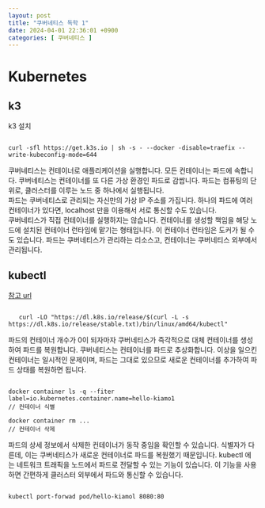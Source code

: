 ```yaml
---
layout: post
title: "쿠버네티스 독학 1"
date: 2024-04-01 22:36:01 +0900
categories: [ 쿠버네티스 ]
---
```


# Kubernetes

## k3

k3 설치

```shell

curl -sfl https://get.k3s.io | sh -s - --docker -disable=traefix --write-kubeconfig-mode=644

```

쿠버네티스는 컨테이너로 애플리케이션을 실행합니다. 모든 컨테이너는 파드에 속합니다.
쿠버네티스는 컨테이너를 또 다른 가상 환경인 파드로 감쌉니다. 파드는 컴퓨팅의 단위로, 클러스터를 이루는 노드 중 하나에서 실행됩니다.
<br>
파드는 쿠버네티스로 관리되는 자신만의 가상 IP 주소를 가집니다. 하나의 파드에 여러 컨테이너가 있다면, localhost 만을 이용해서 서로 통신할 수도 있습니다.
<br>
쿠버네티스가 직접 컨테이너를 실행하지는 않습니다. 컨테이너를 생성할 책임을 해당 노드에 설치된 컨테이너 런타임에 맡기는 형태입니다. 이 컨테이너 런타임은 도커가 될 수도 있습니다. 파드는 쿠버네티스가 관리하는 리소스고, 컨테이너는 쿠버네티스 외부에서 관리됩니다.

## kubectl

[참고 url](https://kubernetes.io/docs/tasks/tools/install-kubectl-linux/)
```shell

   curl -LO "https://dl.k8s.io/release/$(curl -L -s https://dl.k8s.io/release/stable.txt)/bin/linux/amd64/kubectl"

```

파드의 컨테이너 개수가 0이 되자마자 쿠버네티스가 즉각적으로 대체 컨테이너를 생성하여 파드를 복원합니다.
쿠버네티스는 컨테이너를 파드로 추상화합니다. 이상을 일으킨 컨테이너는 일시적인 문제이며, 파드는 그대로 있으므로 새로운 컨테이너를 추가하여 파드 상태를 복원하면 됩니다.

```shell

docker container ls -q --fiter label=io.kubernetes.container.name=hello-kiamo1
// 컨테이너 식별

docker container rm ...
// 컨테이너 삭제

```

파드의 상세 정보에서 삭제한 컨테이너가 동작 중임을 확인할 수 있습니다. 식별자가 다른데, 이는 쿠버네티스가 새로운 컨테이너로 파드를 복원했기 때문입니다.
kubectl 에는 네트워크 트래픽을 노드에서 파드로 전달할 수 있는 기능이 있습니다. 이 기능을 사용하면 간편하게 클러스터 외부에서 파드와 통신할 수 있습니다.

```shell

kubectl port-forwad pod/hello-kiamol 8080:80

```
